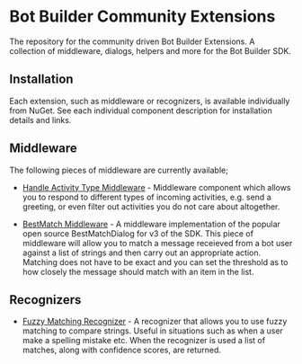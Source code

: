 # Bot Builder Community Extensions
The repository for the community driven Bot Builder Extensions. A collection of middleware, dialogs, helpers and more for the Bot Builder SDK.

## Installation

Each extension, such as middleware or recognizers, is available individually from NuGet. See each individual component description for installation details and links.

## Middleware

The following pieces of middleware are currently available;

* [Handle Activity Type Middleware](https://github.com/garypretty/botbuilder-community/tree/master/libraries/Bot.Builder.Community.Middleware.HandleActivityType) - Middleware component which allows you to respond to different types of incoming activities, e.g. send a greeting, or even filter out activities you do not care about altogether.

* [BestMatch Middleware](https://github.com/garypretty/botbuilder-community/tree/master/libraries/Bot.Builder.Community.Middleware.BestMatch) - A middleware implementation of the popular open source BestMatchDialog for v3 of the SDK. This piece of middleware will allow you to match a message receieved from a bot user against a list of strings and then carry out an appropriate action. Matching does not have to be exact and you can set the threshold as to how closely the message should match with an item in the list.

## Recognizers

* [Fuzzy Matching Recognizer](https://github.com/garypretty/botbuilder-community/tree/master/libraries/Bot.Builder.Community.Recognizers.FuzzyRecognizer) - A recognizer that allows you to use fuzzy matching to compare strings.  Useful in situations such as when a user make a spelling mistake etc. When the recognizer is used a list of matches, along with confidence scores, are returned.
